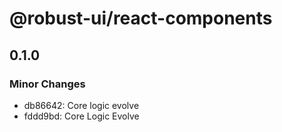 # @robust-ui/react-components

## 0.1.0

### Minor Changes

- db86642: Core logic evolve
- fddd9bd: Core Logic Evolve
